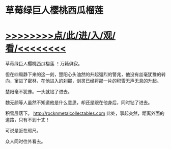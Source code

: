 # 草莓绿巨人樱桃西瓜榴莲

# <a href="https://github.com/aihcr/keda/issues/1">>>>>>>>>点/此/进/入/观/看/<<<<<<<<</a>

草莓绿巨人樱桃西瓜榴莲
！万籁俱寂。

但在四周静下来的这一刻，楚阳心头油然的升起强烈的警兆，他没有丝毫犹豫的转向，窜进了密林，在他进入的刹那，剑灵已经将那一片的积雪无声无息的升起。

楚阳毫不犹豫。一头就钻了进去。

魏无颜等人虽然不知道他是什么意思，却还是跟在他身后，同时钻了进去。

积雪层落下。
http://rocknmetalcollectables.com
此处，事起突然，距离外面的道路，只有不到十丈！

可说是近在咫尺。

众人同时往外看去。
